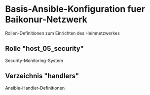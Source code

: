 # Basis-Ansible-Konfiguration fuer Baikonur-Netzwerk
Rollen-Definitionen zum Einrichten des Heimnetzwerkes

## Rolle "host_05_security"
Security-Monitoring-System

## Verzeichnis "handlers"
Ansible-Handler-Definitionen

